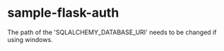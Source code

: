 # sample-flask-auth

The path of the 'SQLALCHEMY_DATABASE_URI' needs to be changed if using windows.